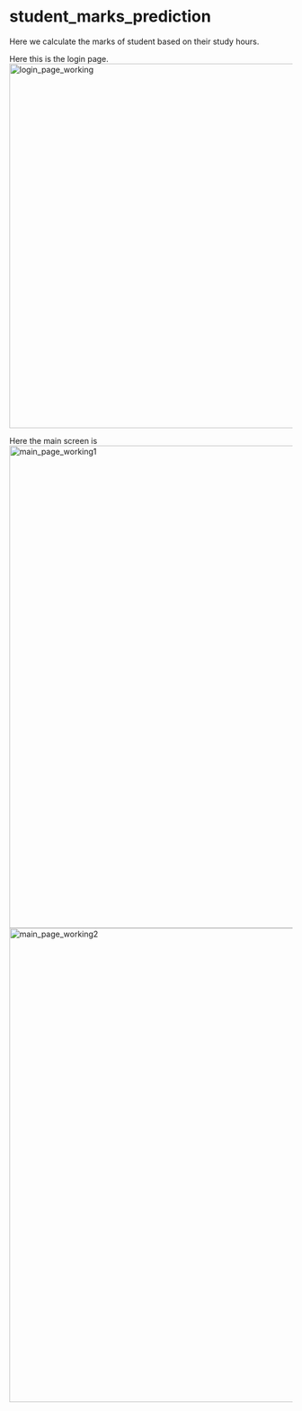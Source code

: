 # student_marks_prediction
Here we calculate the marks of student based on their study hours.

Here this is the login page.
<img width="649" alt="login_page_working" src="https://github.com/Sudhanshu2407/student_marks_prediction/assets/111076797/7acdbeee-3f85-4674-9a34-4b508ba0f055">

Here the main screen is
<img width="859" alt="main_page_working1" src="https://github.com/Sudhanshu2407/student_marks_prediction/assets/111076797/7be1565c-1d10-4b3e-9e21-d5a889d1e407">
<img width="844" alt="main_page_working2" src="https://github.com/Sudhanshu2407/student_marks_prediction/assets/111076797/27b0edc6-b48f-448f-bf5b-244c2f1cce88">
